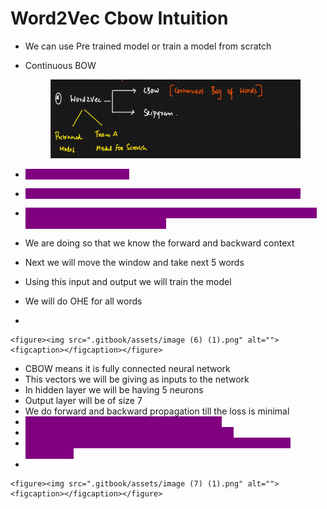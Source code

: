 # Word2Vec Cbow Intuition



* We can use Pre trained model or train a model from scratch
*   Continuous BOW

    <figure><img src=".gitbook/assets/image (5) (1).png" alt=""><figcaption></figcaption></figure>
* <mark style="color:purple;background-color:purple;">**We select a window size**</mark>
* <mark style="color:purple;background-color:purple;">**Using this window size, we create our input data and output data**</mark>
* <mark style="color:purple;background-color:purple;">**So we will take 5 words at a time, take the middle word as output and the remaining words will be input**</mark>
* We are doing so that we know the forward and backward context
* Next we will move the window and take next 5 words
* Using this input and output we will train the model
* We will do OHE for all words
*

    <figure><img src=".gitbook/assets/image (6) (1).png" alt=""><figcaption></figcaption></figure>
* CBOW means it is fully connected neural network
* This vectors we will be giving as inputs to the network
* In hidden layer we will be having 5 neurons
* Output layer will be of size 7
* We do forward and backward propagation till the loss is minimal
* <mark style="color:purple;background-color:purple;">**Hidden layer size is our embedding dimension**</mark>
* <mark style="color:purple;background-color:purple;">**The bigger the window size, the better the model**</mark>
* <mark style="color:purple;background-color:purple;">**The weight of the hidden layer to the output layer will form our embedding**</mark>
*

    <figure><img src=".gitbook/assets/image (7) (1).png" alt=""><figcaption></figcaption></figure>
